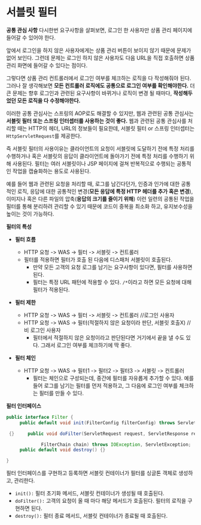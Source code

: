 # 서블릿 필터

**공통 관심 사항**
다시한번 요구사항을 살펴보면, 로그인 한 사용자만 상품 관리 페이지에 들어갈 수 있어야 한다.

앞에서 로그인을 하지 않은 사용자에게는 상품 관리 버튼이 보이지 않기 때문에 문제가 없어 보인다. 그런데 문제는 로그인 하지 않은 사용자도 다음 URL을 직접 호출하면 상품 관리 화면에 들어갈 수 있다는 점이다.

그렇다면 상품 관리 컨트롤러에서 로그인 여부를 체크하는 로직을 다 작성해줘야 된다. 그러나 잘 생각해보면 **모든 컨트롤러 로직에도 공통으로 로그인 여부를 확인해야한다.** 더 큰 문제는 향후 로그인과 관련된 요구사항이 바뀌거나 로직이 변경 될 때마다, **작성해두었던 모든 로직을 다 수정해야한다.**


이러한 공통 관심사는 스프링의 AOP로도 해결할 수 있지만, 웹과 관련된 공통 관심사는**서블릿 필터 또는 스프링 인터셉터를 사용하는 것이 좋다.** 웹과 관련된 공통 관심사를 처리할 때는 HTTP의 헤더, URL의 정보들이 필요한데, 서블릿 필터 or 스프링 인터셉터는 `HttpServletRequest`를 제공한다.

즉 서블릿 필터의 사용이유는 클라이언트의 요청이 서블릿에 도달하기 전에 특정 처리를 수행하거나 혹은 서블릿의 응답이 클라이언트에 돌아가기 전에 특정 처리를 수행하기 위해 사용된다.
필터는 여러 서블릿이나 JSP 페이지에 걸쳐 반복적으로 수행되는 공통적인 작업을 캡슐화하는 용도로 사용된다.

예를 들어 웹과 관련된 요청을 처리할 때, 로그를 남긴다던가, 인증과 인가에 대한 공통적인 로직, 응답에 대한 공통적인 변경(**모든 응답에 특정 HTTP 헤더를 추가 혹은 변경**), 이미지나 혹은 다른 파일의 압축(**응답의 크기를 줄이기 위해**)
이런 일련의 공통된 작업을 필터를 통해 분리하려 관리할 수 있기 때문에 코드이 중복을 최소화 하고, 유지보수성을 높이는 것이 가능하다.

**필터의 특성**
- **필터 흐름**
    - HTTP 요청 -> WAS -> 필터 -> 서블릿 -> 컨트롤러
    - 필터를 적용하면 필터가 호출 된 다음에 디스패처 서블릿이 호출된다.
        - 만약 모든 고객의 요청 로그를 남기는 요구사항이 있다면, 필터를 사용하면 된다.
        - 필터는 특정 URL 패턴에 적용할 수 있다. `/*`이라고 하면 모든 요청에 대해 필터가 적용된다.

- **필터 제한**
    - HTTP 요청 -> WAS -> 필터 -> 서블릿 -> 컨트롤러 //로그인 사용자
    - HTTP 요청 -> WAS -> 필터(적절하지 않은 요청이라 판단, 서블릿 호출X) //비 로그인 사용자
        - 필터에서 적절하지 않은 요청이라고 판단된다면 거기에서 끝을 낼 수도 있다. 그래서 로그인 여부를 체크하기에 딱 좋다.
- **필터 체인**
    - HTTP 요청 -> WAS -> 필터1 -> 필터2 -> 필터3 -> 서블릿 -> 컨트롤러
        - 필터는 체인으로 구성되는데, 중간에 필터를 자유롭게 추가할 수 있다. 예를 들어 로그를 남기는 필터를 먼저 적용하고, 그 다음에 로그인 여부를 체크하는 필터를 만들 수 있다.


**필터 인터페이스**
```java
public interface Filter {
     public default void init(FilterConfig filterConfig) throws ServletException

 {}     public void doFilter(ServletRequest request, ServletResponse response,

             FilterChain chain) throws IOException, ServletException;
     public default void destroy() {}

}
```

필터 인터페이스를 구현하고 등록하면 서블릿 컨테이너가 필터를 싱글톤 객체로 생성하고, 관리한다.
- `init():` 필터 초기화 메서드, 서블릿 컨테이너가 생성될 때 호출된다.
- `doFilter():` 고객의 요청이 올 때 마다 해당 메서드가 호출된다. 필터의 로직을 구현하면 된다.
- `destroy():` 필터 종료 메서드, 서블릿 컨테이너가 종료될 때 호출된다.

